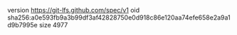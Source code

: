 version https://git-lfs.github.com/spec/v1
oid sha256:a0e593fb9a3b99df3af42828750e0d918c86e120aa74efe658e2a9a1d9b7995e
size 4977
